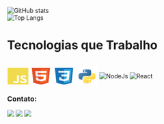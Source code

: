 ![GitHub stats](https://github-readme-stats.vercel.app/api?username=Joaopiornedo&show_icons=true&theme=neon) <br/>
![Top Langs](https://github-readme-stats.vercel.app/api/top-langs/?username=Joaopiornedo&hide_icons=true&theme=neon)<br/>

# Tecnologias que Trabalho

<div style="display: inline_block"><br>
  <img align="center" alt="Js" height="40" width="50" src="https://raw.githubusercontent.com/devicons/devicon/master/icons/javascript/javascript-plain.svg">
  <img align="center" alt="HTML" height="40" width="50" src="https://raw.githubusercontent.com/devicons/devicon/master/icons/html5/html5-original.svg">
  <img align="center" alt="CSS" height="40" width="50" src="https://raw.githubusercontent.com/devicons/devicon/master/icons/css3/css3-original.svg">
  <img align="center" alt="Python" height="40" width="50" src="https://raw.githubusercontent.com/devicons/devicon/master/icons/python/python-original.svg">
  <img align="center" alt="NodeJs" height="40" width="50"  src="https://cdn.jsdelivr.net/gh/devicons/devicon@latest/icons/nodejs/nodejs-original-wordmark.svg" />
  <img align="center" alt="React" height="40" width="50"  src="https://cdn.jsdelivr.net/gh/devicons/devicon@latest/icons/react/react-original.svg" />   
</div>


### Contato:

</div>
  <a href="https://www.instagram.com/joaop.codes?igsh=MWhwbHo3eGI0Ymw4aQ%3D%3D&utm_source=qr" target="_blank"><img src="https://img.shields.io/badge/-Instagram-%23E4405F?style=for-the-badge&logo=instagram&logoColor=white" target="_blank"></a>
  <a href = "mailto:joaop.codes@gmail.com"><img src="https://img.shields.io/badge/-Gmail-%23333?style=for-the-badge&logo=gmail&logoColor=white" target="_blank"></a>
  <a href="https://www.linkedin.com/in/joao-vitor-886803311/" target="_blank"><img src="https://img.shields.io/badge/-LinkedIn-%230077B5?style=for-the-badge&logo=linkedin&logoColor=white" target="_blank"></a> 
</div>

